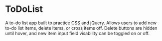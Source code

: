 # ToDoList
A to-do list app built to practice CSS and jQuery. Allows users to add new to-do list items, delete items, or cross items off. Delete buttons are hidden until hover, and new item input field visability can be toggled on or off.
